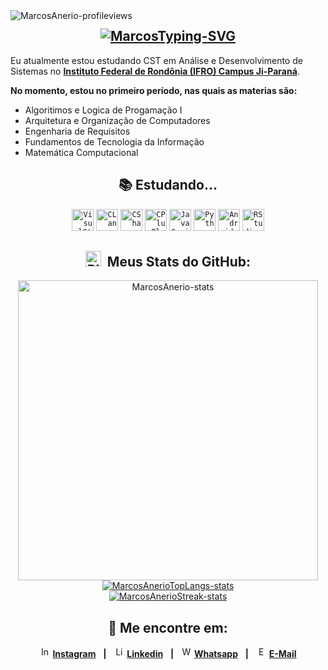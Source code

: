 <img align="left" src="https://komarev.com/ghpvc/?username=MarcosEdsonAnerio&color=2e8383" alt="MarcosAnerio-profileviews" />

<div align="center">
 
## <a href="https://git.io/typing-svg"><img src="https://readme-typing-svg.demolab.com?font=Inconsolata&size=29&pause=1000&color=09d2d2&width=580&height=60&lines=Ol%C3%A1%2C+prazer%2C+eu+me+chamo+Marcos!+%E2%9C%8C%EF%B8%8F" alt="MarcosTyping-SVG" /></a>

<div align="left">
 
Eu atualmente estou estudando CST em Análise e Desenvolvimento de \
Sistemas no [**Instituto Federal de Rondônia (IFRO) Campus Ji-Paraná**](https://portal.ifro.edu.br/ji-parana).

 **No momento, estou no primeiro período, nas quais as materias são:**
 
- Algoritimos e Logica de Progamação I
- Arquitetura e Organização de Computadores
- Engenharia de Requisitos
- Fundamentos de Tecnologia da Informação
- Matemática Computacional
</div>

<div align="center">
  
 ## 📚 Estudando...

<code><img height="35" alt="VisualStudio-icon" src="https://cdn.jsdelivr.net/gh/devicons/devicon/icons/visualstudio/visualstudio-plain.svg" /></code>
<code><img height="35" alt="CLanguage-icon" src="https://cdn.jsdelivr.net/gh/devicons/devicon/icons/c/c-original.svg" /></code>
<code><img height="35" alt="CSharp-icon" src="https://cdn.jsdelivr.net/gh/devicons/devicon/icons/csharp/csharp-original.svg" /></code>
<code><img height="35" alt="CPlusPlus-icon" src="https://cdn.jsdelivr.net/gh/devicons/devicon/icons/cplusplus/cplusplus-original.svg" /></code>
<code><img height="35" alt="JavaScript-icon" src="https://cdn.jsdelivr.net/gh/devicons/devicon/icons/javascript/javascript-original.svg" /></code>
<code><img height="35" alt="Python-icon" src="https://cdn.jsdelivr.net/gh/devicons/devicon/icons/python/python-original.svg" /></code>
<code><img height="35" alt="Android-icon" src="https://cdn.jsdelivr.net/gh/devicons/devicon/icons/android/android-original.svg" /></code>
<code><img height="35" alt="RStudio-icon" src="https://cdn.jsdelivr.net/gh/devicons/devicon/icons/rstudio/rstudio-original.svg" /></code>

## <a href="https://emoji.gg/emoji/3716-blurple-github"><img src="https://cdn3.emoji.gg/emojis/3716-blurple-github.png" width="25px" height="25px" alt="BlurpleGithub-emoji"></a>&#160; Meus Stats do GitHub:

<div align="center">
  <a href="#"><img src="https://github-readme-stats.vercel.app/api?username=MarcosEdsonAnerio&show_icons=true&count_private=true&include_all_commits=false&theme=codeSTACKr&title_color=09d2d2&icon_color=09d2d2&border_color=0d1017&bg_color=0e1118" width="480" alt="MarcosAnerio-stats"></a>
  <a href="#"><img src="https://github-readme-stats.vercel.app/api/top-langs/?username=MarcosEdsonAnerio&layout=default&langs_count=7&theme=codeSTACKr&title_color=09d2d2&icon_color=09d2d2&border_color=0e1118&bg_color=0e1118" alt="MarcosAnerioTopLangs-stats"></a>
 
<div align="center">
  <a href="#"><img src="https://github-readme-streak-stats.herokuapp.com/?user=MarcosEdsonAnerio&theme=dark&ring=09d2d2&currStreakNum=ffffff&hide_border=true&background=0E1118" alt="MarcosAnerioStreak-stats"></a>
 
## 💬 Me encontre em:

  <img height="17" alt="Instagram-logo" src="https://cdn3.emoji.gg/emojis/6333-instagram.png" /> [**Instagram**](https://www.instagram.com/marcosedsonanerio/)&nbsp;&nbsp; **|**&nbsp;&nbsp;
  <img height="17" alt="LinkedIn-logo" src="https://cdn.jsdelivr.net/gh/devicons/devicon/icons/linkedin/linkedin-original.svg" /> [**Linkedin**](https://www.linkedin.com/in/marcos-edson-336950248/)&nbsp;&nbsp; **|**&nbsp;&nbsp;
  <img height="17" alt="WhatsApp-logo" src="https://cdn3.emoji.gg/emojis/6158-whatsapp.png" /> [**Whatsapp**](https://api.whatsapp.com/send?phone=556993591115)&nbsp;&nbsp; **|**&nbsp;&nbsp;
  <img height="17" alt="Email-logo" src="https://pngimg.com/uploads/email/email_PNG100738.png" /> [**E-Mail**](mailto:MarcosEdsonAnerio@hotmail.com)
</div>
